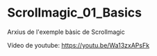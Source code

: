 # Scrollmagic_01_Basics
Arxius de l'exemple bàsic de Scrollmagic

Vídeo de youtube: https://youtu.be/Wa13zxAPsFk
